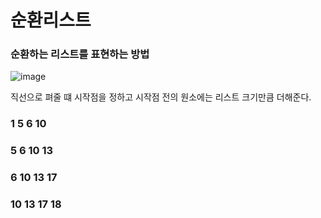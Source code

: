 # 순환리스트

### 순환하는 리스트를 표현하는 방법

![image](https://user-images.githubusercontent.com/50165842/99305171-bdd52500-2896-11eb-90f3-866beca5fae5.png)


직선으로 펴줄 떄  시작점을 정하고 시작점 전의 원소에는 리스트 크기만큼  더해준다.

### 1 5 6 10

### 5 6 10 13

### 6 10 13 17


### 10 13 17 18
